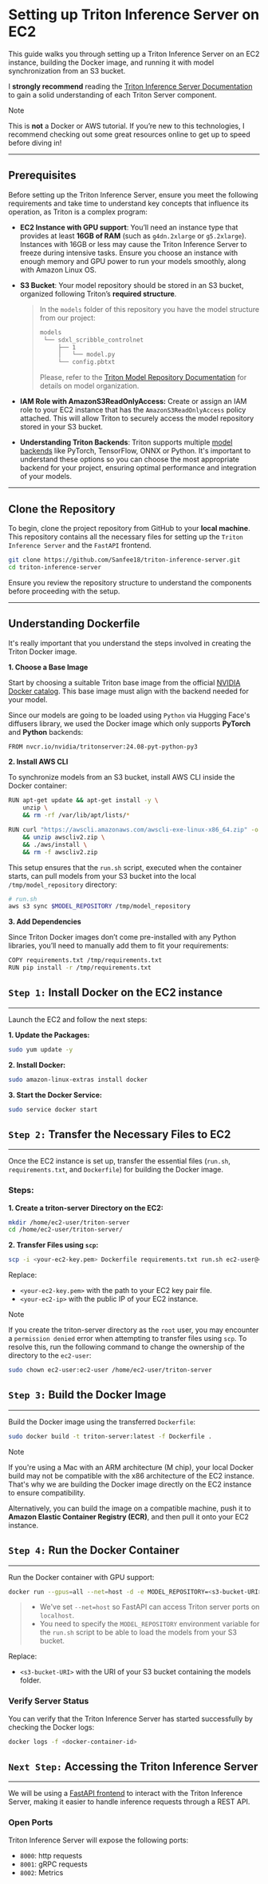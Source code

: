 # Setting up Triton Inference Server on EC2

This guide walks you through setting up a Triton Inference Server on an EC2 instance, building the Docker image, and running it with model synchronization from an S3 bucket.

I **strongly recommend** reading the [Triton Inference Server Documentation](https://docs.nvidia.com/deeplearning/triton-inference-server/user-guide/docs/) to gain a solid understanding of each Triton Server component.
> [!Note]
>
> This is **not** a Docker or AWS tutorial. If you’re new to this technologies, I recommend checking out some great resources online to get up to speed before diving in!

---
## Prerequisites 

Before setting up the Triton Inference Server, ensure you meet the following requirements and take time to understand key concepts that influence its operation, as Triton is a complex program:

- **EC2 Instance with GPU support**: You’ll need an instance type that provides at least **16GB of RAM** (such as `g4dn.2xlarge` or `g5.2xlarge`). Instances with 16GB or less may cause the Triton Inference Server to freeze during intensive tasks. Ensure you choose an instance with enough memory and GPU power to run your models smoothly, along with Amazon Linux OS.
- **S3 Bucket**: Your model repository should be stored in an S3 bucket, organized following Triton’s **required structure**. 

  > In the `models` folder of this repository you have the model structure from our project:
  >```bash
  >models
  >  └── sdxl_scribble_controlnet
  >      ├── 1
  >      │   └── model.py
  >      └── config.pbtxt
  >```
  > Please, refer to the [Triton Model Repository Documentation](https://docs.nvidia.com/deeplearning/triton-inference-server/user-guide/docs/user_guide/model_repository.html) for details on model organization.

- **IAM Role with AmazonS3ReadOnlyAccess:** Create or assign an IAM role to your EC2 instance that has the `AmazonS3ReadOnlyAccess` policy attached. This will allow Triton to securely access the model repository stored in your S3 bucket.
- **Understanding Triton Backends**: Triton supports multiple [model backends](https://github.com/triton-inference-server/backend) like PyTorch, TensorFlow, ONNX or Python. It's important to understand these options so you can choose the most appropriate backend for your project, ensuring optimal performance and integration of your models.

---
## Clone the Repository

To begin, clone the project repository from GitHub to your **local machine**. This repository contains all the necessary files for setting up the `Triton Inference Server` and the `FastAPI` frontend.

```bash
git clone https://github.com/Sanfee18/triton-inference-server.git
cd triton-inference-server
```

Ensure you review the repository structure to understand the components before proceeding with the setup.

---
## Understanding Dockerfile

It's really important that you understand the steps involved in creating the Triton Docker image.

**1. Choose a Base Image**

Start by choosing a suitable Triton base image from the official [NVIDIA Docker catalog](https://catalog.ngc.nvidia.com/orgs/nvidia/containers/tritonserver/tags). This base image must align with the backend needed for your model.

Since our models are going to be loaded using `Python` via Hugging Face's diffusers library, we used the Docker image which only supports **PyTorch** and **Python** backends:
```bash
FROM nvcr.io/nvidia/tritonserver:24.08-pyt-python-py3
```

**2. Install AWS CLI**

To synchronize models from an S3 bucket, install AWS CLI inside the Docker container:

```bash
RUN apt-get update && apt-get install -y \
    unzip \
    && rm -rf /var/lib/apt/lists/*

RUN curl "https://awscli.amazonaws.com/awscli-exe-linux-x86_64.zip" -o "awscliv2.zip" \
    && unzip awscliv2.zip \
    && ./aws/install \
    && rm -f awscliv2.zip
```

This setup ensures that the `run.sh` script, executed when the container starts, can pull models from your S3 bucket into the local `/tmp/model_repository` directory:

```bash
# run.sh
aws s3 sync $MODEL_REPOSITORY /tmp/model_repository
```

**3. Add Dependencies**

Since Triton Docker images don’t come pre-installed with any Python libraries, you’ll need to manually add them to fit your requirements:

```bash
COPY requirements.txt /tmp/requirements.txt
RUN pip install -r /tmp/requirements.txt
```

## `Step 1:` Install Docker on the EC2 instance
---

Launch the EC2 and follow the next steps:

**1. Update the Packages:**

```bash
sudo yum update -y
```

**2. Install Docker:**

```bash
sudo amazon-linux-extras install docker
```

**3. Start the Docker Service:**

```bash
sudo service docker start
```

## `Step 2:` Transfer the Necessary Files to EC2
---

Once the EC2 instance is set up, transfer the essential files (`run.sh`, `requirements.txt`, and `Dockerfile`) for building the Docker image.

### Steps:

**1. Create a triton-server Directory on the EC2:**

```bash
mkdir /home/ec2-user/triton-server
cd /home/ec2-user/triton-server/
```

**2. Transfer Files using `scp`:**

```bash
scp -i <your-ec2-key.pem> Dockerfile requirements.txt run.sh ec2-user@<your-ec2-ip>:/home/ec2-user/triton-server
```
Replace:
- `<your-ec2-key.pem>` with the path to your EC2 key pair file.
- `<your-ec2-ip>` with the public IP of your EC2 instance.

> [!Note]
>
> If you create the triton-server directory as the `root` user, you may encounter a `permission denied` error when attempting to transfer files using `scp`. To resolve this, run the following command to change the ownership of the directory to the `ec2-user`:
> ```bash
>sudo chown ec2-user:ec2-user /home/ec2-user/triton-server
>```

## `Step 3:` Build the Docker Image
---

Build the Docker image using the transferred `Dockerfile`:

```bash
sudo docker build -t triton-server:latest -f Dockerfile .
```
> [!Note]
>
> If you're using a Mac with an ARM architecture (M chip), your local Docker build may not be compatible with the x86 architecture of the EC2 instance. That's why we are building the Docker image directly on the EC2 instance to ensure compatibility.

Alternatively, you can build the image on a compatible machine, push it to **Amazon Elastic Container Registry (ECR)**, and then pull it onto your EC2 instance.

## `Step 4:` Run the Docker Container
---

Run the Docker container with GPU support:

```bash
docker run --gpus=all --net=host -d -e MODEL_REPOSITORY=<s3-bucket-URI> triton-server:latest
```
> - We've set `--net=host` so FastAPI can access Triton server ports on `localhost`.
> - You need to specify the `MODEL_REPOSITORY` environment variable for the `run.sh` script to be able to load the models from your S3 bucket.

Replace:
- `<s3-bucket-URI>` with the URI of your S3 bucket containing the models folder.

### Verify Server Status

You can verify that the Triton Inference Server has started successfully by checking the Docker logs:
```bash
docker logs -f <docker-container-id>
```

## `Next Step:` Accessing the Triton Inference Server
---

We will be using a [FastAPI frontend](fastapi-triton/) to interact with the Triton Inference Server, making it easier to handle inference requests through a REST API.

### Open Ports

Triton Inference Server will expose the following ports:
- `8000`: http requests
- `8001`: gRPC requests
- `8002`: Metrics
